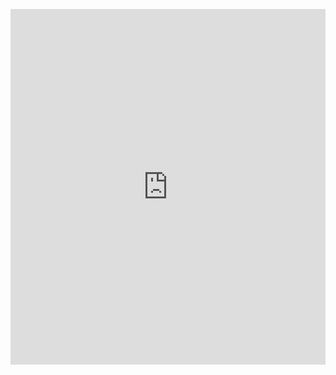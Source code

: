 <p><iframe allowfullscreen width="100%" height="569" class="google-slides-iframe" frameborder="0" scrolling="no" src="https://docs.google.com/presentation/d/e/2PACX-1vQf7g8Cav1CWLSchUEDax2yc_VeJVNEibS90XdB2pw1mmfU6HDsgjyD-OzxoT94BJWQtvdFw5J9pait/embed?start=false&amp;loop=false&amp;delayms=3000"></iframe></p>